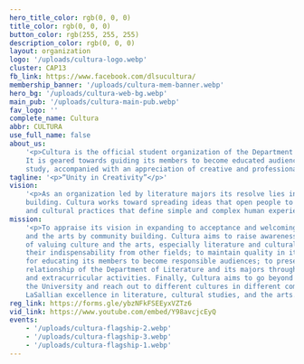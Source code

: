```yaml
---
hero_title_color: rgb(0, 0, 0)
title_color: rgb(0, 0, 0)
button_color: rgb(255, 255, 255)
description_color: rgb(0, 0, 0)
layout: organization
logo: '/uploads/cultura-logo.webp'
cluster: CAP13
fb_link: https://www.facebook.com/dlsucultura/
membership_banner: '/uploads/cultura-mem-banner.webp'
hero_bg: '/uploads/cultura-web-bg.webp'
main_pub: '/uploads/cultura-main-pub.webp'
fav_logo: ''
complete_name: Cultura
abbr: CULTURA
use_full_name: false
about_us:
    '<p>Cultura is the official student organization of the Department of Literature.
    It is geared towards guiding its members to become educated audiences through academic
    study, accompanied with an appreciation of creative and professional works.</p>'
tagline: '<p>“Unity in Creativity”</p>'
vision:
    '<p>As an organization led by literature majors its resolve lies in community
    building. Cultura works toward spreading ideas that open people to many cultures
    and cultural practices that define simple and complex human experiences.</p>'
mission:
    '<p>To appraise its vision in expanding to acceptance and welcoming of culture
    and the arts by community building. Cultura aims to raise awareness that is conscious
    of valuing culture and the arts, especially literature and cultural studies and
    their indispensability from other fields; to maintain quality in its provisions
    for educating its members to become responsible audiences; to preserve the good
    relationship of the Department of Literature and its majors through academic assistance
    and extracurricular activities. Finally, Cultura aims to go beyond the borders of
    the University and reach out to different cultures in different communities, establishing
    LaSallian excellence in literature, cultural studies, and the arts.</p>'
reg_link: https://forms.gle/ybzNFkFSEEyxVZTz6
vid_link: https://www.youtube.com/embed/Y98avcjcEyQ
events:
    - '/uploads/cultura-flagship-2.webp'
    - '/uploads/cultura-flagship-3.webp'
    - '/uploads/cultura-flagship-1.webp'
---
```

